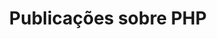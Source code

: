 ---
layout: category
title: "Publicações sobre PHP"
image: /uploads/covers/php.png
sitemap: true
label: PHP
---